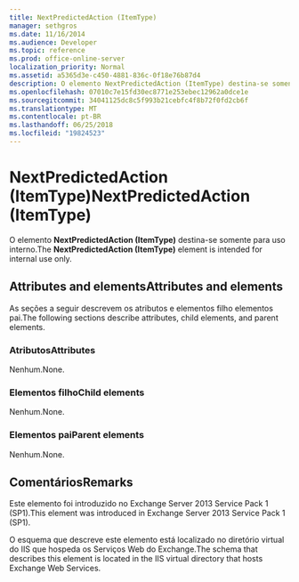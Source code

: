```yaml
---
title: NextPredictedAction (ItemType)
manager: sethgros
ms.date: 11/16/2014
ms.audience: Developer
ms.topic: reference
ms.prod: office-online-server
localization_priority: Normal
ms.assetid: a5365d3e-c450-4881-836c-0f18e76b87d4
description: O elemento NextPredictedAction (ItemType) destina-se somente para uso interno.
ms.openlocfilehash: 07010c7e15fd30ec8771e253ebec12962a0dce1e
ms.sourcegitcommit: 34041125dc8c5f993b21cebfc4f8b72f0fd2cb6f
ms.translationtype: MT
ms.contentlocale: pt-BR
ms.lasthandoff: 06/25/2018
ms.locfileid: "19824523"
---
```

# <a name="nextpredictedaction-itemtype"></a><span data-ttu-id="d55ae-103">NextPredictedAction (ItemType)</span><span class="sxs-lookup"><span data-stu-id="d55ae-103">NextPredictedAction (ItemType)</span></span>

<span data-ttu-id="d55ae-104">O elemento **NextPredictedAction (ItemType)** destina-se somente para uso interno.</span><span class="sxs-lookup"><span data-stu-id="d55ae-104">The **NextPredictedAction (ItemType)** element is intended for internal use only.</span></span> 

## <a name="attributes-and-elements"></a><span data-ttu-id="d55ae-105">Attributes and elements</span><span class="sxs-lookup"><span data-stu-id="d55ae-105">Attributes and elements</span></span>

<span data-ttu-id="d55ae-106">As seções a seguir descrevem os atributos e elementos filho elementos pai.</span><span class="sxs-lookup"><span data-stu-id="d55ae-106">The following sections describe attributes, child elements, and parent elements.</span></span>
  
### <a name="attributes"></a><span data-ttu-id="d55ae-107">Atributos</span><span class="sxs-lookup"><span data-stu-id="d55ae-107">Attributes</span></span>

<span data-ttu-id="d55ae-108">Nenhum.</span><span class="sxs-lookup"><span data-stu-id="d55ae-108">None.</span></span>
  
### <a name="child-elements"></a><span data-ttu-id="d55ae-109">Elementos filho</span><span class="sxs-lookup"><span data-stu-id="d55ae-109">Child elements</span></span>

<span data-ttu-id="d55ae-110">Nenhum.</span><span class="sxs-lookup"><span data-stu-id="d55ae-110">None.</span></span>
  
### <a name="parent-elements"></a><span data-ttu-id="d55ae-111">Elementos pai</span><span class="sxs-lookup"><span data-stu-id="d55ae-111">Parent elements</span></span>

<span data-ttu-id="d55ae-112">Nenhum.</span><span class="sxs-lookup"><span data-stu-id="d55ae-112">None.</span></span>
  
## <a name="remarks"></a><span data-ttu-id="d55ae-113">Comentários</span><span class="sxs-lookup"><span data-stu-id="d55ae-113">Remarks</span></span>

<span data-ttu-id="d55ae-114">Este elemento foi introduzido no Exchange Server 2013 Service Pack 1 (SP1).</span><span class="sxs-lookup"><span data-stu-id="d55ae-114">This element was introduced in Exchange Server 2013 Service Pack 1 (SP1).</span></span>
  
<span data-ttu-id="d55ae-115">O esquema que descreve este elemento está localizado no diretório virtual do IIS que hospeda os Serviços Web do Exchange.</span><span class="sxs-lookup"><span data-stu-id="d55ae-115">The schema that describes this element is located in the IIS virtual directory that hosts Exchange Web Services.</span></span>
  

